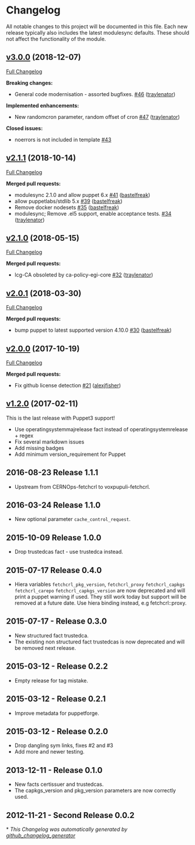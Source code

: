 # Changelog

All notable changes to this project will be documented in this file.
Each new release typically also includes the latest modulesync defaults.
These should not affect the functionality of the module.

## [v3.0.0](https://github.com/voxpupuli/puppet-fetchcrl/tree/v3.0.0) (2018-12-07)

[Full Changelog](https://github.com/voxpupuli/puppet-fetchcrl/compare/v2.1.1...v3.0.0)

**Breaking changes:**

- General code modernisation - assorted bugfixes. [\#46](https://github.com/voxpupuli/puppet-fetchcrl/pull/46) ([traylenator](https://github.com/traylenator))

**Implemented enhancements:**

- New randomcron parameter, random offset of cron [\#47](https://github.com/voxpupuli/puppet-fetchcrl/pull/47) ([traylenator](https://github.com/traylenator))

**Closed issues:**

- noerrors is not included in template [\#43](https://github.com/voxpupuli/puppet-fetchcrl/issues/43)

## [v2.1.1](https://github.com/voxpupuli/puppet-fetchcrl/tree/v2.1.1) (2018-10-14)

[Full Changelog](https://github.com/voxpupuli/puppet-fetchcrl/compare/v2.1.0...v2.1.1)

**Merged pull requests:**

- modulesync 2.1.0 and allow puppet 6.x [\#41](https://github.com/voxpupuli/puppet-fetchcrl/pull/41) ([bastelfreak](https://github.com/bastelfreak))
- allow puppetlabs/stdlib 5.x [\#39](https://github.com/voxpupuli/puppet-fetchcrl/pull/39) ([bastelfreak](https://github.com/bastelfreak))
- Remove docker nodesets [\#35](https://github.com/voxpupuli/puppet-fetchcrl/pull/35) ([bastelfreak](https://github.com/bastelfreak))
- modulesync; Remove .el5 support, enable acceptance tests. [\#34](https://github.com/voxpupuli/puppet-fetchcrl/pull/34) ([traylenator](https://github.com/traylenator))

## [v2.1.0](https://github.com/voxpupuli/puppet-fetchcrl/tree/v2.1.0) (2018-05-15)

[Full Changelog](https://github.com/voxpupuli/puppet-fetchcrl/compare/v2.0.1...v2.1.0)

**Merged pull requests:**

- lcg-CA obsoleted by ca-policy-egi-core [\#32](https://github.com/voxpupuli/puppet-fetchcrl/pull/32) ([traylenator](https://github.com/traylenator))

## [v2.0.1](https://github.com/voxpupuli/puppet-fetchcrl/tree/v2.0.1) (2018-03-30)

[Full Changelog](https://github.com/voxpupuli/puppet-fetchcrl/compare/v2.0.0...v2.0.1)

**Merged pull requests:**

- bump puppet to latest supported version 4.10.0 [\#30](https://github.com/voxpupuli/puppet-fetchcrl/pull/30) ([bastelfreak](https://github.com/bastelfreak))

## [v2.0.0](https://github.com/voxpupuli/puppet-fetchcrl/tree/v2.0.0) (2017-10-19)

[Full Changelog](https://github.com/voxpupuli/puppet-fetchcrl/compare/v1.2.0...v2.0.0)

**Merged pull requests:**

- Fix github license detection [\#21](https://github.com/voxpupuli/puppet-fetchcrl/pull/21) ([alexjfisher](https://github.com/alexjfisher))

## [v1.2.0](https://github.com/voxpupuli/puppet-fetchcrl/tree/v1.2.0) (2017-02-11)

This is the last release with Puppet3 support!
* Use operatingsystemmajrelease fact instead of operatingsystemrelease + regex
* Fix several markdown issues
* Add missing badges
* Add minimum version_requirement for Puppet

## 2016-08-23  Release 1.1.1
- Upstream from CERNOps-fetchcrl to voxpupuli-fetchcrl.

## 2016-03-24  Release 1.1.0
- New optional parameter `cache_control_request`.

## 2015-10-09  Release 1.0.0
- Drop trustedcas fact - use trustedca instead.

## 2015-07-17  Release 0.4.0
- Hiera variables 
   `fetchcrl_pkg_version`, `fetchcrl_proxy` `fetchcrl_capkgs` `fetchcrl_carepo`
   `fetchcrl_capkgs_version` are now deprecated and will print a puppet warning if
    used. They still work today but support will be removed
    at a future date.
    Use hiera binding instead, e.g fetchcrl::proxy.

## 2015-07-17 - Release 0.3.0
- New structured fact trustedca. 
- The existing non structured fact trustedcas is now deprecated
  and will be removed next release.

## 2015-03-12 -  Release 0.2.2
-  Empty release for tag mistake.

## 2015-03-12 - Release 0.2.1
- Improve metadata for puppetforge.

## 2015-03-12 - Release 0.2.0
- Drop dangling sym links, fixes #2 and #3   
- Add more and newer testing.

## 2013-12-11 - Release 0.1.0
- New facts certissuer and trustedcas.
- The capkgs_version and pkg_version parameters are now correctly used.

## 2012-11-21 - Second Release 0.0.2



\* *This Changelog was automatically generated by [github_changelog_generator](https://github.com/github-changelog-generator/github-changelog-generator)*
